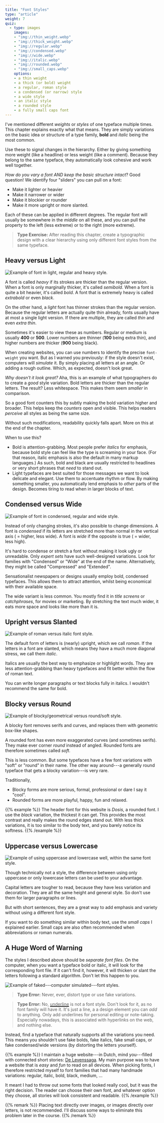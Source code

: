 ```yaml
---
title: "Font Styles"
type: "article"
weight: 7
quiz:
  - type: images
    images:
    - "img://thin_weight.webp"
    - "img://thick_weight.webp"
    - "img://regular.webp"
    - "img://condensed.webp"
    - "img://wide.webp"
    - "img://italic.webp"
    - "img://rounded.webp"
    - "img://small_caps.webp"
    options:
    - a thin weight
    - a thick (or bold) weight
    - a regular, roman style
    - a condensed (or narrow) style
    - a wide style
    - an italic style
    - a rounded style
    - a fully small caps font
---
```


I've mentioned different *weights* or *styles* of one typeface multiple times. This chapter explains exactly what that means. They are simply variations on the basic idea or structure of a type family, **bold** and _italic_ being the most common.

Use these to signal changes in the hierarchy. Either by giving something more weight (like a headline) or less weight (like a comment). Because they belong to the same typeface, they automatically look cohesive and work well together.

*How do you vary a font AND keep the basic structure intact*? Good question! We identify four "sliders" you can pull on a font:

* Make it lighter or heavier
* Make it narrower or wider
* Make it blockier or rounder
* Make it more upright or more slanted.

Each of these can be applied in different degrees. The regular font will usually be somewhere in the _middle_ on all these, and you can pull the property to the left (less extreme) or to the right (more extreme).

> **Type Exercise:** After reading this chapter, create a typographic design with a clear hierarchy using only different font styles from the same typeface.

## Heavy versus Light

![Example of font in light, regular and heavy style.](TypographyStylesLightHeavy.webp)

A font is called *heavy* if its strokes are thicker than the regular version. When a font is only marginally thicker, it's called *semibold*. When a font is quite a bit heavier, it's called *bold*. A font that is extremely heavy is called *extrabold* or even *black*.

On the other hand, a *light* font has thinner strokes than the regular version. Because the regular letters are actually quite thin already, fonts usually have at most a single light version. If there are multiple, they are called *thin* and even *extra thin*.

Sometimes it's easier to view these as numbers. Regular or medium is usually **400** or **500**. Lower numbers are thinner (**100** being extra thin), and higher numbers are thicker (**900** being black).

When creating websites, you can use numbers to identify the precise `font-weight` you want. But as I warned you previously: if the style doesn't exist, computers will _simulate_ it. By simply placing all letters at an angle. Or adding a rough outline. Which, as expected, doesn't look great.

_Why doesn't it look great?_ Aha, this is an example of what typographers do to create a _good_ style variation. Bold letters are thicker than the regular letters. The result? Less whitespace. This makes them seem _smaller_ in comparison.

So a good font counters this by subtly making the bold variation higher and broader. This helps keep the _counters_ open and visible. This helps readers _perceive_ all styles as being the same size.

Without such modifications, readability quickly falls apart. More on this at the end of the chapter.

When to use this?

* Bold is attention-grabbing. Most people prefer _italics_ for emphasis, because bold style can feel like the type is screaming in your face. (For that reason, italic emphasis is also the default in many markup languages.) As such, bold and black are usually restricted to headlines or very short phrases that _need_ to stand out.
* Light typefaces are best suited for those messages we want to look delicate and elegant. Use them to accentuate rhythm or flow. By making something smaller, you automatically lend emphasis to *other* parts of the design. Becomes tiring to read when in larger blocks of text.

## Condensed versus Wide

![Example of font in condensed, regular and wide style.](TypographyStylesCondensedWide.webp)

Instead of only changing strokes, it's also possible to change dimensions. A font is *condensed* if its letters are stretched more than normal in the vertical axis ( = higher, less wide). A font is *wide* if the opposite is true ( = wider, less high).

It's hard to condense or stretch a font without making it look ugly or unreadable. Only *expert sets* have such well-designed variations. Look for families with "Condensed" or "Wide" at the end of the name. Alternatively, they might be called "Compressed" and "Extended".

Sensationalist newspapers or designs usually employ bold, condensed typefaces. This allows them to attract attention, whilst being economical with their available space.

The wide variant is less common. You mostly find it in _title screens_ or _catchphrases_, for movies or marketing. By stretching the text much wider, it eats more space and looks like more than it is. 

## Upright versus Slanted

![Example of roman versus italic font style.](TypographyStylesRomanSlanted.webp)

The default form of letters is (nearly) upright, which we call *roman*. If the letters in a font are slanted, which means they have a much more diagonal stress, we call them *italic*. 

Italics are usually the best way to emphasize or highlight words. They are less attention-grabbing than heavy typefaces and fit better within the flow of roman text.

You can write longer paragraphs or text blocks fully in italics. I wouldn't recommend the same for bold.

## Blocky versus Round

![Example of blocky/geometrical versus round/soft style.](TypographyStylesBlockyRounded.webp)

A blocky font removes serifs and curves, and replaces them with geometric box-like shapes. 

A rounded font has even more exaggerated curves (and sometimes serifs). They make ever corner _round_ instead of angled. Rounded fonts are therefore sometimes called *soft*.

This is less common. But some typefaces have a few font variations with "soft" or "round" in their name. The other way around---a generally round typeface that gets a blocky variation---is very rare.

Traditionally, 

* Blocky forms are more serious, formal, professional or dare I say it "cool".
* Rounded forms are more playful, happy, fun and relaxed.

{{% example %}}
The header font for this website is _Dosis_, a rounded font. I use the _black_ variation, the thickest it can get. This provides the most contrast and really makes the round edges stand out. With less thick variations, it is too similar to the body text, and you barely notice its softness.
{{% /example %}}

## Uppercase versus Lowercase

![Example of using uppercase and lowercase well, within the same font style.](TypographyStylesCase.webp)

Though technically not a style, the difference between using only uppercase or only lowercase letters can be used to your advantage.

Capital letters are tougher to read, because they have less variation and decoration. They are all the same height and general style. So don't use them for larger paragraphs or lines.

But with short sentences, they are a great way to add emphasis and variety without using a different font style.

If you want to do something similar within body text, use the *small caps* I explained earlier. Small caps are also often recommended when abbreviations or roman numerals.

## A Huge Word of Warning

The styles I described above should be *separate font files*. On the computer, when you want a typeface bold or italic, it will look for the corresponding font file. If it can't find it, however, it will thicken or slant the letters following a standard algorithm. Don't let this happen to you.

![Example of faked---computer simulated---font styles.](TypographyStylesFake.webp)

> **Type Error:** Never, ever, distort type or use fake variations.

> **Type Error:** No, <span style="text-decoration: underline 2px black;">underline</span> is not a font style. Don't look for it, as no font family will have it. It's just a line, a a design element you can _add_ to anything. Only add underlines for personal editing or note-taking. Especially nowadays, this is associated with hyperlinks on the web, and nothing else.

Instead, find a typeface that naturally supports all the variations you need. This means you shouldn't use fake bolds, fake italics, fake small caps, or fake condensed/wide versions (by distorting the letters yourself).

{{% example %}}
I maintain a huge website---in Dutch, mind you---filled with connected short stories: [De Levenssaga](https://delevenssaga.nl). My main purpose was to have a website that is _easy_ and _fun_ to read on all devices. When picking fonts, I therefore restricted myself to font families that had many handmade variations: regular, italic, bold, black, medium, ...

It meant I had to throw out some fonts that looked really cool, but it was the right decision. The reader can choose their own font, and whatever option they choose, all stories will look consistent and readable.
{{% /example %}}

{{% remark %}}
Placing text directly over images, or images directly over letters, is not recommended. I'll discuss some ways to eliminate this problem later in the course.
{{% /remark %}}


